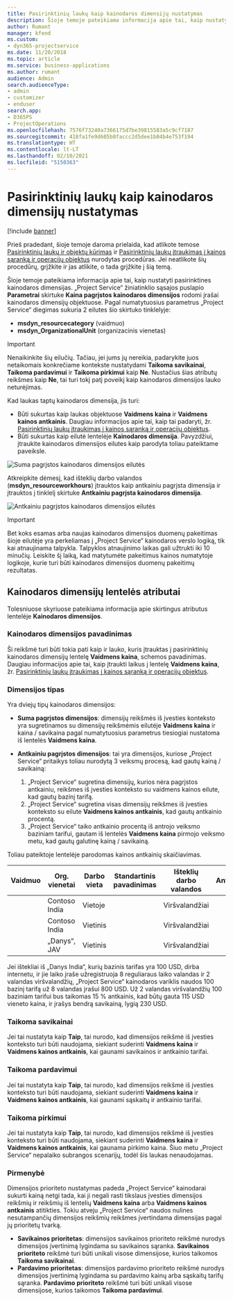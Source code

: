 ```yaml
---
title: Pasirinktinių laukų kaip kainodaros dimensijų nustatymas
description: Šioje temoje pateikiama informacija apie tai, kaip nustatyti pasirinktines kainodaros dimensijas.
author: Rumant
manager: kfend
ms.custom:
- dyn365-projectservice
ms.date: 11/20/2018
ms.topic: article
ms.service: business-applications
ms.author: rumant
audience: Admin
search.audienceType:
- admin
- customizer
- enduser
search.app:
- D365PS
- ProjectOperations
ms.openlocfilehash: 7576f73240a7366175d7be39815583a5c9cf7187
ms.sourcegitcommit: 418fa1fe9d605b8faccc2d5dee1b04b4e753f194
ms.translationtype: HT
ms.contentlocale: lt-LT
ms.lasthandoff: 02/10/2021
ms.locfileid: "5150363"
---
```

# <a name="setting-up-custom-fields-as-pricing-dimensions"></a>Pasirinktinių laukų kaip kainodaros dimensijų nustatymas 

[!include [banner](../includes/psa-now-project-operations.md)]

Prieš pradedant, šioje temoje daroma prielaida, kad atlikote temose [Pasirinktinių laukų ir objektų kūrimas](create-custom-fields-entities.md) ir [Pasirinktinių laukų įtraukimas į kainos sąranką ir operacijų objektus](field-references.md)  nurodytas procedūras. Jei neatlikote šių procedūrų, grįžkite ir jas atlikite, o tada grįžkite į šią temą. 

Šioje temoje pateikiama informacija apie tai, kaip nustatyti pasirinktines kainodaros dimensijas. „Project Service“ žiniatinklio sąsajos puslapio **Parametrai** skirtuke **Kaina pagrįstos kainodaros dimensijos** rodomi įrašai kainodaros dimensijų objektuose. Pagal numatytuosius parametrus „Project Service“ diegimas sukuria 2 eilutes šio skirtuko tinklelyje:

- **msdyn_resourcecategory** (vaidmuo)
- **msdyn_OrganizationalUnit** (organizacinis vienetas)

> [!IMPORTANT]
> Nenaikinkite šių eilučių. Tačiau, jei jums jų nereikia, padarykite juos netaikomais konkrečiame kontekste nustatydami **Taikoma savikainai**, **Taikoma pardavimui** ir **Taikoma pirkimui** kaip **Ne**. Nustačius šias atributų reikšmes kaip **Ne**, tai turi tokį patį poveikį kaip kainodaros dimensijos lauko neturėjimas.

Kad laukas taptų kainodaros dimensija, jis turi:

- Būti sukurtas kaip laukas objektuose **Vaidmens kaina** ir **Vaidmens kainos antkainis**. Daugiau informacijos apie tai, kaip tai padaryti, žr. [Pasirinktinių laukų įtraukimas į kainos sąranką ir operacijų objektus](field-references.md).
- Būti sukurtas kaip eilutė lentelėje **Kainodaros dimensija**. Pavyzdžiui, įtraukite kainodaros dimensijos eilutes kaip parodyta toliau pateiktame paveiksle. 

![Suma pagrįstos kainodaros dimensijos eilutės](media/Amt-based-PD.png)

Atkreipkite dėmesį, kad išteklių darbo valandos (**msdyn_resourceworkhours**) įtrauktos kaip antkainiu pagrįsta dimensija ir įtrauktos į tinklelį skirtuke **Antkainiu pagrįsta kainodaros dimensija**.

![Antkainiu pagrįstos kainodaros dimensijos eilutės](media/Markup-based-PD.png)

> [!IMPORTANT]
> Bet koks esamas arba naujas kainodaros dimensijos duomenų pakeitimas šioje eilutėje yra perkeliamas į „Project Service“ kainodaros verslo logiką, tik kai atnaujinama talpykla. Talpyklos atnaujinimo laikas gali užtrukti iki 10 minučių. Leiskite šį laiką, kad matytumėte pakeitimus kainos numatytoje logikoje, kurie turi būti kainodaros dimensijos duomenų pakeitimų rezultatas.


## <a name="attributes-of-the-pricing-dimensions-table"></a>Kainodaros dimensijų lentelės atributai
Tolesniuose skyriuose pateikiama informacija apie skirtingus atributus lentelėje **Kainodaros dimensijos**.

### <a name="pricing-dimension-name"></a>Kainodaros dimensijos pavadinimas
Ši reikšmė turi būti tokia pati kaip ir lauko, kuris įtrauktas į pasirinktinių kainodaros dimensijų lentelę **Vaidmens kaina**, schemos pavadinimas. Daugiau informacijos apie tai, kaip įtraukti laikus į lentelę **Vaidmens kaina**, žr. [Pasirinktinių laukų įtraukimas į kainos sąranką ir operacijų objektus](field-references.md).

### <a name="type-of-dimension"></a>Dimensijos tipas
Yra dviejų tipų kainodaros dimensijos:
  
  - **Suma pagrįstos dimensijos**: dimensijų reikšmės iš įvesties konteksto yra sugretinamos su dimensijų reikšmėmis eilutėje **Vaidmens kaina** ir kaina / savikaina pagal numatytuosius parametrus tiesiogiai nustatoma iš lentelės **Vaidmens kaina**.
  - **Antkainiu pagrįstos dimensijos**: tai yra dimensijos, kuriose „Project Service“ pritaikys toliau nurodytą 3 veiksmų procesą, kad gautų kainą / savikainą:
 
    1. „Project Service“ sugretina dimensijų, kurios nėra pagrįstos antkainiu, reikšmes iš įvesties konteksto su vaidmens kainos eilute, kad gautų bazinį tarifą.
    2. „Project Service“ sugretina visas dimensijų reikšmes iš įvesties konteksto su eilute **Vaidmens kainos antkainis**, kad gautų antkainio procentą.
    3. „Project Service“ taiko antkainio procentą iš antrojo veiksmo baziniam tarifui, gautam iš lentelės **Vaidmens kaina** pirmojo veiksmo metu, kad gautų galutinę kainą / savikainą.
   
   Toliau pateiktoje lentelėje parodomas kainos antkainių skaičiavimas.
  
| Vaidmuo        | Org. vienetai    |Darbo vieta      |Standartinis pavadinimas      |Išteklių darbo valandos      |  Antkainis|
| ------------|-------------|-------------------|--------------------|-------------------------|--------:|
|             | Contoso India|Vietoje            |                    |Viršvalandžiai                 |15     |
|             | Contoso India|Vietinis             |                    |Viršvalandžiai                 |10     |
|             | „Danys“, JAV   |Vietinis             |                    |Viršvalandžiai                 |20     |


Jei ištekliai iš „Danys India“, kurių bazinis tarifas yra 100 USD, dirba internetu, ir jie laiko įraše užregistruoja 8 reguliaraus laiko valandas ir 2 valandas viršvalandžių, „Project Service“ kainodaros variklis naudos 100 bazinį tarifą už 8 valandas įrašui 800 USD. Už 2 valandas viršvalandžių 100 baziniam tarifui bus taikomas 15 % antkainis, kad būtų gauta 115 USD vieneto kaina, ir įrašys bendrą savikainą, lygią 230 USD.

### <a name="applicable-to-cost"></a>Taikoma savikainai 
Jei tai nustatyta kaip **Taip**, tai nurodo, kad dimensijos reikšmė iš įvesties konteksto turi būti naudojama, siekiant suderinti **Vaidmens kaina** ir **Vaidmens kainos antkainis**, kai gaunami savikainos ir antkainio tarifai.

### <a name="applicable-to-sales"></a>Taikoma pardavimui
Jei tai nustatyta kaip **Taip**, tai nurodo, kad dimensijos reikšmė iš įvesties konteksto turi būti naudojama, siekiant suderinti **Vaidmens kaina** ir **Vaidmens kainos antkainis**, kai gaunami sąskaitų ir antkainio tarifai.

### <a name="applicable-to-purchase"></a>Taikoma pirkimui
Jei tai nustatyta kaip **Taip**, tai nurodo, kad dimensijos reikšmė iš įvesties konteksto turi būti naudojama, siekiant suderinti **Vaidmens kaina** ir **Vaidmens kainos antkainis**, kai gaunama pirkimo kaina. Šiuo metu „Project Service“ nepalaiko subrangos scenarijų, todėl šis laukas nenaudojamas. 

### <a name="priority"></a>Pirmenybė
Dimensijos prioriteto nustatymas padeda „Project Service“ kainodarai sukurti kainą netgi tada, kai ji negali rasti tikslaus įvesties dimensijos reikšmių ir reikšmių iš lentelių **Vaidmens kaina** arba **Vaidmens kainos antkainis** atitikties. Tokiu atveju „Project Service“ naudos nulines nesutampančių dimensijos reikšmių reikšmes įvertindama dimensijas pagal jų prioritetų tvarką.

- **Savikainos prioritetas**: dimensijos savikainos prioriteto reikšmė nurodys dimensijos įvertinimą lygindama su savikainos sąranka. **Savikainos prioriteto** reikšmė turi būti unikali visose dimensijose, kurios taikomos **Taikoma savikainai**.
- **Pardavimo prioritetas**: dimensijos pardavimo prioriteto reikšmė nurodys dimensijos įvertinimą lygindama su pardavimo kainų arba sąskaitų tarifų sąranka. **Pardavimo prioriteto** reikšmė turi būti unikali visose dimensijose, kurios taikomos **Taikoma pardavimui**.

